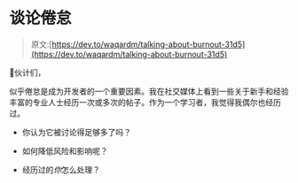 # 谈论倦怠

> 原文:[https://dev.to/waqardm/talking-about-burnout-31d5](https://dev.to/waqardm/talking-about-burnout-31d5)

👋伙计们，

似乎倦怠是成为开发者的一个重要因素。我在社交媒体上看到一些关于新手和经验丰富的专业人士经历一次或多次的帖子。作为一个学习者，我觉得我偶尔也经历过。

*   你认为它被讨论得足够多了吗？

*   如何降低风险和影响呢？

*   经历过的*你*怎么处理？